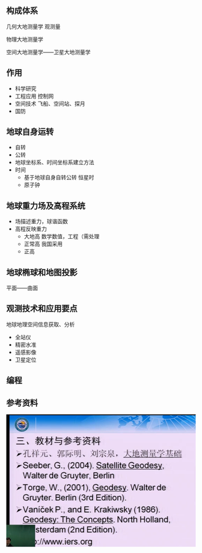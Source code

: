 ## 构成体系

几何大地测量学       观测量

物理大地测量学

空间大地测量学——卫星大地测量学

## 作用

* 科学研究
* 工程应用           控制网
* 空间技术     飞船、空间站、探月
* 国防

## 地球自身运转

* 自转
* 公转
* 地球坐标系、时间坐标系建立方法
* 时间
  * 基于地球自身自转公转           恒星时
  * 原子钟

## 地球重力场及高程系统

* 场描述重力，球谐函数
* 高程反映重力
  * 大地高			数学数值，工程（需处理
  * 正常高             我国采用
  * 正高

## 地球椭球和地图投影

平面——曲面

## 观测技术和应用要点

地球地理空间信息获取、分析

* 全站仪
* 精密水准
* 遥感影像
* 卫星定位



## 编程

## 参考资料



![Snipaste_2020-02-16_17-22-18](pic\Snipaste_2020-02-16_17-22-18.png)



































